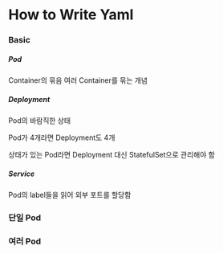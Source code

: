 # How to Write Yaml

### Basic

##### Pod

Container의 묶음
여러 Container를 묶는 개념

##### Deployment

Pod의 바람직한 상태

Pod가 4개라면 Deployment도 4개

상태가 있는 Pod라면 Deployment 대신 StatefulSet으로 관리해야 함

##### Service

Pod의 label들을 읽어 외부 포트를 할당함

### 단일 Pod

### 여러 Pod